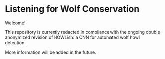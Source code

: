# Listening for Wolf Conservation

Welcome! 

This repository is currently redacted in compliance with the ongoing double anonymized revision of HOWLish: a CNN for automated wolf howl detection.

More information will be added in the future. 


